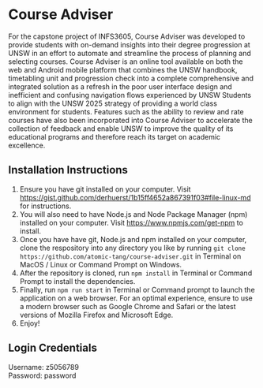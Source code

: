 # Course Adviser
For the capstone project of INFS3605, Course Adviser was developed to provide students with on-demand insights into their degree progression at UNSW in an effort to automate and streamline the process of planning and selecting courses. Course Adviser is an online tool available on both the web and Android mobile platform that combines the UNSW handbook, timetabling unit and progression check into a complete comprehensive and integrated solution as a refresh in the poor user interface design and inefficient and confusing navigation flows experienced by UNSW Students to align with the UNSW 2025 strategy of providing a world class environment for students. Features such as the ability to review and rate courses have also been incorporated into Course Adviser to accelerate the collection of feedback and enable UNSW to improve the quality of its educational programs and therefore reach its target on academic excellence.


## Installation Instructions ##
1. Ensure you have git installed on your computer. Visit https://gist.github.com/derhuerst/1b15ff4652a867391f03#file-linux-md for instructions.
2. You will also need to have Node.js and Node Package Manager (npm) installed on your computer. Visit https://www.npmjs.com/get-npm to install.
2. Once you have have git, Node.js and npm installed on your computer, clone the respository into any directory you like by running `git clone https://github.com/atomic-tang/course-adviser.git` in Terminal on MacOS / Linux or Command Prompt on Windows.
3. After the repository is cloned, run `npm install` in Terminal or Command Prompt to install the dependencies.
4. Finally, run `npm run start` in Terminal or Command prompt to launch the application on a web browser. For an optimal experience, ensure to use a modern browser such as Google Chrome and Safari or the latest versions of Mozilla Firefox and Microsoft Edge.
5. Enjoy!

## Login Credentials ##
Username: z5056789<br>
Password: password

